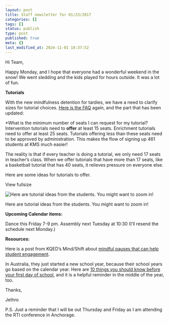 ```yaml
---
layout: post
title: Staff newsletter for 01/23/2017
categories: []
tags: []
status: publish
type: post
published: true
meta: {}
last_modified_at: 2024-11-01 18:37:52
---
```


Hi Team,

Happy Monday, and I hope that everyone had a wonderful weekend in the snow! We went sledding and the kids played for hours outside. It was a lot of fun.

**Tutorials**

With the new mindfulness detention for tardies, we have a need to clarify sizes for tutorial choices. 
[Here is the FAQ](http://dl.dropbox.com/u/665822/FAQs.docx) again, and the part that has been updated:

*What is the minimum number of seats I can request for my tutorial?
Intervention tutorials need to 
**offer**
 at least 15 seats. Enrichment tutorials need to offer at least 25 seats. Tutorials offering less than these seats need to be approved by administration. This makes the flow of signing up 461 students at KMS much easier!

The reality is that if every teacher is doing a tutorial, we only need 17 seats in teacher’s class. When we offer tutorials that have more than 17 seats, like a basketball tutorial that has 40 seats, it relieves pressure on everyone else.

Here are some ideas for tutorials to offer.











































  

    
  
    
View fullsize
              
          
![Here are tutorial ideas from the students. You might want to zoom in!&nbsp;](/squarespace_images/content_v1_4fffa949e4b0b4590d67b4e7_1485185461973-EJJ8GWT0ZX6TIS5I1K1R_IMG_3726-2-.JPG_)
          
        

        
          
          
Here are tutorial ideas from the students. You might want to zoom in! 
  


  



**Upcoming Calendar items:**

Dance this Friday 7-9 pm. 
Assembly next Tuesday at 10:30 (I’ll resend the schedule next Monday.)

**Resources:**

Here is a post from KQED’s Mind/Shift about 
[mindful pauses that can help student engagement](https://ww2.kqed.org/mindshift/2015/02/17/slowing-down-to-learn-mindful-pauses-that-can-help-student-engagement/).

In Australia, they just started a new school year, because their school years go based on the calendar year. Here are 
[10 things you should know before your first day of school](http://www.evidencebasedteaching.org.au/10-things-every-teacher-know-starting-first-day-classroom/), and it is a helpful reminder in the middle of the year, too.

Thanks,

Jethro

P.S. Just a reminder that I will be out Thursday and Friday as I am attending the RTI conference in Anchorage.
